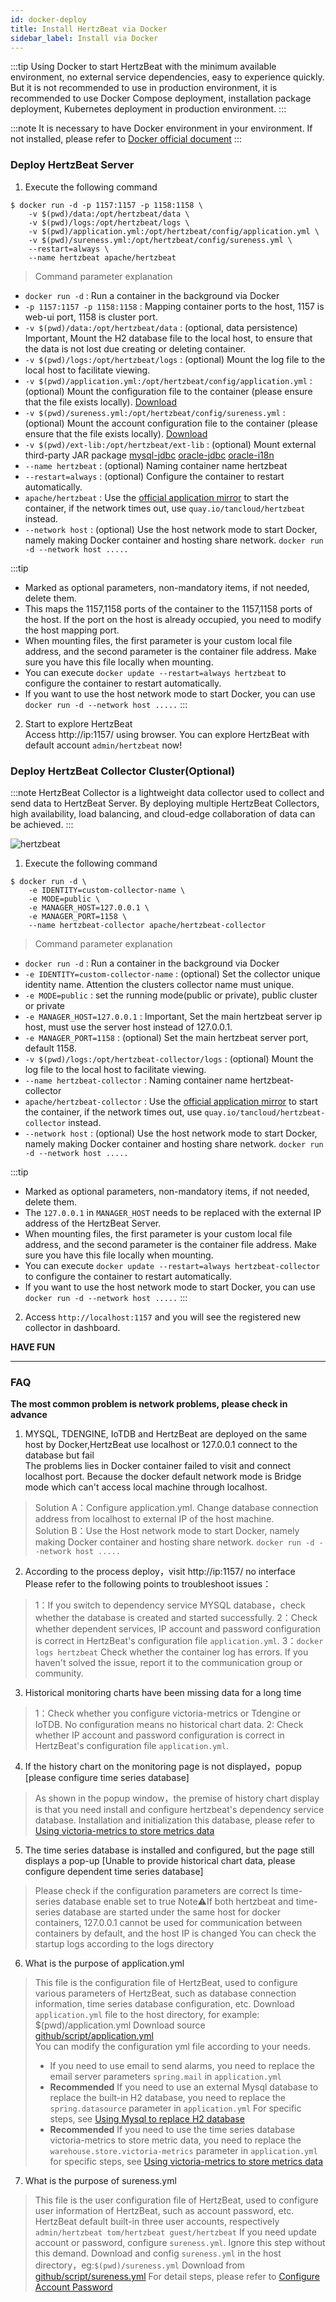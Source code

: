 ```yaml
---
id: docker-deploy  
title: Install HertzBeat via Docker   
sidebar_label: Install via Docker
---
```


:::tip
Using Docker to start HertzBeat with the minimum available environment, no external service dependencies, easy to experience quickly.    
But it is not recommended to use in production environment, it is recommended to use Docker Compose deployment, installation package deployment, Kubernetes deployment in production environment.
:::

:::note
It is necessary to have Docker environment in your environment. If not installed, please refer to [Docker official document](https://docs.docker.com/get-docker/)
:::

### Deploy HertzBeat Server

1. Execute the following command

```shell
$ docker run -d -p 1157:1157 -p 1158:1158 \
    -v $(pwd)/data:/opt/hertzbeat/data \
    -v $(pwd)/logs:/opt/hertzbeat/logs \
    -v $(pwd)/application.yml:/opt/hertzbeat/config/application.yml \
    -v $(pwd)/sureness.yml:/opt/hertzbeat/config/sureness.yml \
    --restart=always \
    --name hertzbeat apache/hertzbeat
```

> Command parameter explanation

- `docker run -d` : Run a container in the background via Docker
- `-p 1157:1157 -p 1158:1158`  : Mapping container ports to the host, 1157 is web-ui port, 1158 is cluster port.
- `-v $(pwd)/data:/opt/hertzbeat/data` : (optional, data persistence) Important, Mount the H2 database file to the local host, to ensure that the data is not lost due creating or deleting container.
- `-v $(pwd)/logs:/opt/hertzbeat/logs` : (optional) Mount the log file to the local host to facilitate viewing.
- `-v $(pwd)/application.yml:/opt/hertzbeat/config/application.yml`  : (optional) Mount the configuration file to the container (please ensure that the file exists locally). [Download](https://github.com/apache/hertzbeat/raw/master/script/application.yml)
- `-v $(pwd)/sureness.yml:/opt/hertzbeat/config/sureness.yml`  : (optional) Mount the account configuration file to the container (please ensure that the file exists locally). [Download](https://github.com/apache/hertzbeat/raw/master/script/sureness.yml)
- `-v $(pwd)/ext-lib:/opt/hertzbeat/ext-lib` : (optional) Mount external third-party JAR package [mysql-jdbc](https://dev.mysql.com/get/Downloads/Connector-J/mysql-connector-java-8.0.25.zip) [oracle-jdbc](https://download.oracle.com/otn-pub/otn_software/jdbc/234/ojdbc8.jar) [oracle-i18n](https://repo.mavenlibs.com/maven/com/oracle/database/nls/orai18n/21.5.0.0/orai18n-21.5.0.0.jar)
- `--name hertzbeat` : (optional) Naming container name hertzbeat
- `--restart=always` : (optional) Configure the container to restart automatically.
- `apache/hertzbeat` : Use the [official application mirror](https://hub.docker.com/r/apache/hertzbeat) to start the container, if the network times out, use `quay.io/tancloud/hertzbeat` instead.
- `--network host` : (optional) Use the host network mode to start Docker, namely making Docker container and hosting share network. `docker run -d --network host .....`

:::tip
- Marked as optional parameters, non-mandatory items, if not needed, delete them.
- This maps the 1157,1158 ports of the container to the 1157,1158 ports of the host. If the port on the host is already occupied, you need to modify the host mapping port.
- When mounting files, the first parameter is your custom local file address, and the second parameter is the container file address. Make sure you have this file locally when mounting.
- You can execute `docker update --restart=always hertzbeat` to configure the container to restart automatically.
- If you want to use the host network mode to start Docker, you can use `docker run -d --network host .....`
:::

2. Start to explore HertzBeat  
   Access http://ip:1157/ using browser. You can explore HertzBeat with default account `admin/hertzbeat` now!

### Deploy HertzBeat Collector Cluster(Optional)

:::note
HertzBeat Collector is a lightweight data collector used to collect and send data to HertzBeat Server.
By deploying multiple HertzBeat Collectors, high availability, load balancing, and cloud-edge collaboration of data can be achieved.
:::

![hertzbeat](/img/docs/cluster-arch.png)

1. Execute the following command

```shell
$ docker run -d \
    -e IDENTITY=custom-collector-name \
    -e MODE=public \
    -e MANAGER_HOST=127.0.0.1 \
    -e MANAGER_PORT=1158 \
    --name hertzbeat-collector apache/hertzbeat-collector
```

> Command parameter explanation

- `docker run -d` : Run a container in the background via Docker
- `-e IDENTITY=custom-collector-name`  : (optional) Set the collector unique identity name. Attention the clusters collector name must unique.
- `-e MODE=public` : set the running mode(public or private), public cluster or private
- `-e MANAGER_HOST=127.0.0.1` : Important, Set the main hertzbeat server ip host, must use the server host instead of 127.0.0.1.
- `-e MANAGER_PORT=1158` :  (optional) Set the main hertzbeat server port, default 1158.
- `-v $(pwd)/logs:/opt/hertzbeat-collector/logs` : (optional) Mount the log file to the local host to facilitate viewing.
- `--name hertzbeat-collector` : Naming container name hertzbeat-collector
- `apache/hertzbeat-collector` : Use the [official application mirror](https://hub.docker.com/r/apache/hertzbeat-collector) to start the container, if the network times out, use `quay.io/tancloud/hertzbeat-collector` instead.
- `--network host` : (optional) Use the host network mode to start Docker, namely making Docker container and hosting share network. `docker run -d --network host .....`

:::tip
- Marked as optional parameters, non-mandatory items, if not needed, delete them.
- The `127.0.0.1` in `MANAGER_HOST` needs to be replaced with the external IP address of the HertzBeat Server.
- When mounting files, the first parameter is your custom local file address, and the second parameter is the container file address. Make sure you have this file locally when mounting.
- You can execute `docker update --restart=always hertzbeat-collector` to configure the container to restart automatically.
- If you want to use the host network mode to start Docker, you can use `docker run -d --network host .....`
:::

2. Access `http://localhost:1157` and you will see the registered new collector in dashboard.

**HAVE FUN**

----

### FAQ

**The most common problem is network problems, please check in advance**

1. MYSQL, TDENGINE, IoTDB and HertzBeat are deployed on the same host by Docker,HertzBeat use localhost or 127.0.0.1 connect to the database but fail     
   The problems lies in Docker container failed to visit and connect localhost port. Because the docker default network mode is Bridge mode which can't access local machine through localhost.

> Solution A：Configure application.yml. Change database connection address from localhost to external IP of the host machine.     
> Solution B：Use the Host network mode to start Docker, namely making Docker container and hosting share network. `docker run -d --network host .....`

2. According to the process deploy，visit http://ip:1157/ no interface   
   Please refer to the following points to troubleshoot issues：

> 1：If you switch to dependency service MYSQL database，check whether the database is created and started successfully.
> 2：Check whether dependent services, IP account and password configuration is correct in HertzBeat's configuration file `application.yml`.
> 3：`docker logs hertzbeat` Check whether the container log has errors. If you haven't solved the issue, report it to the communication group or community.

3. Historical monitoring charts have been missing data for a long time

> 1：Check whether you configure victoria-metrics or Tdengine or IoTDB. No configuration means no historical chart data.
> 2: Check whether IP account and password configuration is correct in HertzBeat's configuration file `application.yml`.

4. If the history chart on the monitoring page is not displayed，popup [please configure time series database]

> As shown in the popup window，the premise of history chart display is that you need install and configure hertzbeat's dependency service database.
> Installation and initialization this database, please refer to [Using victoria-metrics to store metrics data](victoria-metrics-init)

5. The time series database is installed and configured, but the page still displays a pop-up [Unable to provide historical chart data, please configure dependent time series database]

> Please check if the configuration parameters are correct
> Is time-series database enable set to true
> Note⚠️If both hertzbeat and time-series database are started under the same host for docker containers, 127.0.0.1 cannot be used for communication between containers by default, and the host IP is changed
> You can check the startup logs according to the logs directory

6. What is the purpose of application.yml

> This file is the configuration file of HertzBeat, used to configure various parameters of HertzBeat, such as database connection information, time series database configuration, etc.
> Download `application.yml` file to the host directory, for example: $(pwd)/application.yml
> Download source [github/script/application.yml](https://github.com/apache/hertzbeat/raw/master/script/application.yml)   
> You can modify the configuration yml file according to your needs.
> - If you need to use email to send alarms, you need to replace the email server parameters `spring.mail` in `application.yml`
> - **Recommended** If you need to use an external Mysql database to replace the built-in H2 database, you need to replace the `spring.datasource` parameter in `application.yml` For specific steps, see [Using Mysql to replace H2 database](mysql-change)
> - **Recommended** If you need to use the time series database victoria-metrics to store metric data, you need to replace the `warehouse.store.victoria-metrics` parameter in `application.yml` for specific steps, see [Using victoria-metrics to store metrics data](victoria-metrics-init)

7. What is the purpose of sureness.yml

> This file is the user configuration file of HertzBeat, used to configure user information of HertzBeat, such as account password, etc.
> HertzBeat default built-in three user accounts, respectively `admin/hertzbeat tom/hertzbeat guest/hertzbeat`
> If you need update account or password, configure `sureness.yml`. Ignore this step without this demand.
> Download and config `sureness.yml` in the host directory，eg:`$(pwd)/sureness.yml`
> Download from [github/script/sureness.yml](https://github.com/apache/hertzbeat/raw/master/script/sureness.yml)
> For detail steps, please refer to [Configure Account Password](account-modify)

